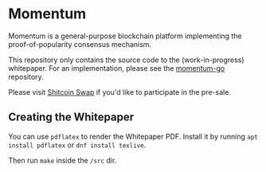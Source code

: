 # Momentum

Momentum is a general-purpose blockchain platform implementing the proof-of-popularity consensus mechanism.

This repository only contains the source code to the (work-in-progress) whitepaper. For an implementation, please see the [momentum-go](https://github.com/momentum-foundation/momentum-go) repository.

Please visit [Shitcoin Swap](https://www.shitcoinswap.com) if you'd like to participate in the pre-sale.

## Creating the Whitepaper

You can use `pdflatex` to render the Whitepaper PDF. Install it by running `apt install pdflatex` or `dnf install texlive`.

Then run `make` inside the `/src` dir.
